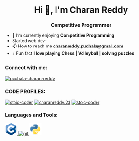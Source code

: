 <h1 align="center">Hi 👋, I'm Charan Reddy</h1>
<h3 align="center">Competitive Programmer </h3>

- 🌱 I’m currently enjoying **Competitive Programming**
-    Started web dev-
- 📫 How to reach me **charanreddy.puchala@gmail.com**
- ⚡ Fun fact **I love playing Chess | Volleyball | solving puzzles**

<h3 align="left">Connect with me:</h3>
<p align="left">
<a href="https://linkedin.com/in/puchala-charan-reddy" target="blank"><img align="center" src="https://raw.githubusercontent.com/rahuldkjain/github-profile-readme-generator/master/src/images/icons/Social/linked-in-alt.svg" alt="puchala-charan-reddy" height="30" width="40" /></a>
  
<h3 align="left">CODE PROFILES:</h3>
<a href="https://www.codechef.com/users/stoic-coder" target="blank"><img align="center" src="https://cdn.jsdelivr.net/npm/simple-icons@3.1.0/icons/codechef.svg" alt="stoic-coder" height="30" width="40" /></a>
<a href="https://codeforces.com/profile/charanreddy.23" target="blank"><img align="center" src="https://raw.githubusercontent.com/rahuldkjain/github-profile-readme-generator/master/src/images/icons/Social/codeforces.svg" alt="charanreddy.23" height="30" width="40" /></a>
<a href="https://https://leetcode.com/u/stoic-coder/" target="blank"><img align="center" src="https://raw.githubusercontent.com/rahuldkjain/github-profile-readme-generator/master/src/images/icons/Social/leet-code.svg" alt="stoic-coder" height="30" width="40" /></a>
</p>

<h3 align="left">Languages and Tools:</h3>
<p align="left"> <a href="https://www.w3schools.com/cpp/" target="_blank" rel="noreferrer"> <img src="https://raw.githubusercontent.com/devicons/devicon/master/icons/cplusplus/cplusplus-original.svg" alt="cplusplus" width="40" height="40"/> </a> <a href="https://git-scm.com/" target="_blank" rel="noreferrer"> <img src="https://www.vectorlogo.zone/logos/git-scm/git-scm-icon.svg" alt="git" width="40" height="40"/> </a> <a href="https://www.python.org" target="_blank" rel="noreferrer"> <img src="https://raw.githubusercontent.com/devicons/devicon/master/icons/python/python-original.svg" alt="python" width="40" height="40"/> </a> </p>
